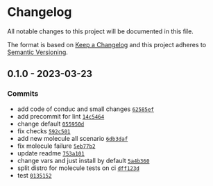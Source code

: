 # Changelog

All notable changes to this project will be documented in this file.

The format is based on [Keep a Changelog](https://keepachangelog.com/en/1.0.0/)
and this project adheres to [Semantic Versioning](https://semver.org/spec/v2.0.0.html).

## 0.1.0 - 2023-03-23

### Commits

- add code of conduc and small changes [`62585ef`](https://github.com/lotusnoir/ansible-apps_consul_agent/commit/62585ef440303f10439f8c80673b9590801c733a)
- add precommit for lint [`14c5464`](https://github.com/lotusnoir/ansible-apps_consul_agent/commit/14c546438621ffbf87264d9fe1086611921cfcc2)
- change default [`055950d`](https://github.com/lotusnoir/ansible-apps_consul_agent/commit/055950d942b5f926eaf666e2a408ad3253bdbfcc)
- fix checks [`592c501`](https://github.com/lotusnoir/ansible-apps_consul_agent/commit/592c501aaa084fd48bf7fba9c786312139409459)
- add new molecule all scenario [`6db3daf`](https://github.com/lotusnoir/ansible-apps_consul_agent/commit/6db3daf9b0f10472645d8fc20a2630de809cef57)
- fix molecule failure [`5eb77b2`](https://github.com/lotusnoir/ansible-apps_consul_agent/commit/5eb77b2092bc03adb4e52cad1e792110d5d3c2bb)
- update readme [`753a101`](https://github.com/lotusnoir/ansible-apps_consul_agent/commit/753a1010a348cc41e5dcd29b3887093115a9b6d6)
- change vars and just install by default [`5a4b360`](https://github.com/lotusnoir/ansible-apps_consul_agent/commit/5a4b360ccdaf25ee59a5ef96059260016d643a91)
- split distro for molecule tests on ci [`dff123d`](https://github.com/lotusnoir/ansible-apps_consul_agent/commit/dff123d8663b4784e15e83ee73045005d8a3b1bc)
- test [`0135152`](https://github.com/lotusnoir/ansible-apps_consul_agent/commit/0135152f810b423394b61c6a9feeca034d630104)
